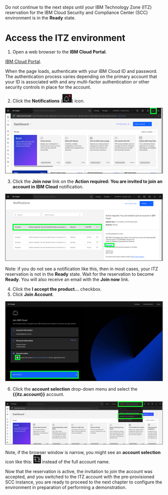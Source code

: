 Do not continue to the next steps until your IBM Technology Zone (ITZ) reservation for the IBM Cloud Security and Compliance Center (SCC) environment is in the **Ready** state. 

# Access the ITZ environment
1. Open a web browser to the **IBM Cloud Portal**.

<a href="https://cloud.ibm.com" target="_blank">IBM Cloud Portal</a>.

When the page loads, authenticate with your IBM Cloud ID and password. The authentication process varies depending on the primary account that your ID is associated with and any multi-factor authentication or other security controls in place for the account.

2. Click the **Notifications** (![](_attachments/notificationIcon.png)) icon.

![](_attachments/portalHomePage.png)

3. Click the **Join now** link on the **Action required: You are invited to join an account in IBM Cloud** notification.

![](_attachments/joinNowNotification.png)

Note: if you do not see a notification like this, then in most cases, your ITZ reservation is not in the **Ready** state. Wait for the reservation to become **Ready**. You will also receive an email with the **Join now** link.

4. Click the **I accept the product...** checkbox.
5. Click **Join Account**.

![](_attachments/joinAccount.png)

6. Click the **account selection** drop-down menu and select the **{{itz.account}}** account.

![](_attachments/switchAccount.png)

Note, if the browser window is narrow, you might see an **account selection** icon like this: ![](_attachments/switchAccountIcon.png) instead of the full account name.

Now that the reservation is active, the invitation to join the account was accepted, and you switched to the ITZ account with the pre-provisioned SCC instance, you are ready to proceed to the next chapter to configure the environment in preparation of performing a demonstration. 